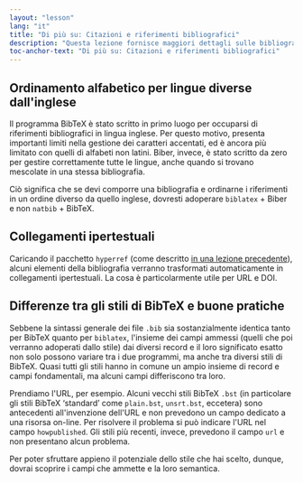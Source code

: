 ```yaml
---
layout: "lesson"
lang: "it"
title: "Di più su: Citazioni e riferimenti bibliografici"
description: "Questa lezione fornisce maggiori dettagli sulle bibliografie in lingua diversa dall'inglese, su come trasformare i riferimenti bibliografici in collegamenti ipertestuali ed evidenzia le principali differenze tra gli stili di BibTeX."
toc-anchor-text: "Di più su: Citazioni e riferimenti bibliografici"
---
```


## Ordinamento alfabetico per lingue diverse dall'inglese

Il programma BibTeX è stato scritto in primo luogo
per occuparsi di riferimenti bibliografici in lingua 
inglese.
Per questo motivo, presenta importanti limiti nella 
gestione dei caratteri accentati, ed è ancora più 
limitato con quelli di alfabeti non latini.
Biber, invece, è stato scritto da zero
per gestire correttamente tutte le lingue, anche quando
si trovano mescolate in una stessa bibliografia.

Ciò significa che se devi comporre una bibliografia
e ordinarne i riferimenti in un ordine diverso
da quello inglese, dovresti adoperare 
`biblatex` + Biber e non `natbib` + BibTeX.

## Collegamenti ipertestuali

Caricando il pacchetto `hyperref` (come descritto 
[in una lezione precedente](more-09)), 
alcuni elementi della bibliografia verranno
trasformati automaticamente in collegamenti
ipertestuali.
La cosa è particolarmente utile per URL e DOI.

## Differenze tra gli stili di BibTeX e buone pratiche

Sebbene la sintassi generale dei file `.bib` sia
sostanzialmente identica tanto per BibTeX quanto
per `biblatex`, l'insieme dei campi ammessi (quelli
che poi verranno adoperati dallo stile) dai
diversi record e il loro significato esatto non 
solo possono variare tra i due programmi, ma anche 
tra diversi stili di BibTeX. 
Quasi tutti gli stili hanno in comune un ampio 
insieme di record e campi fondamentali, ma alcuni 
campi differiscono tra loro.

Prendiamo l'URL, per esempio.
Alcuni vecchi stili BibTeX `.bst` (in particolare 
gli stili BibTeX ‘standard’ come `plain.bst`, 
`unsrt.bst`, eccetera) sono antecedenti 
all'invenzione dell'URL e non prevedono un campo
dedicato a una risorsa on-line. 
Per risolvere il problema si può indicare 
l'URL nel campo `howpublished`.
Gli stili più recenti, invece, prevedono il
campo `url` e non presentano alcun problema.

Per poter sfruttare appieno il potenziale dello 
stile che hai scelto, dunque, dovrai scoprire 
i campi che ammette e la loro semantica.

